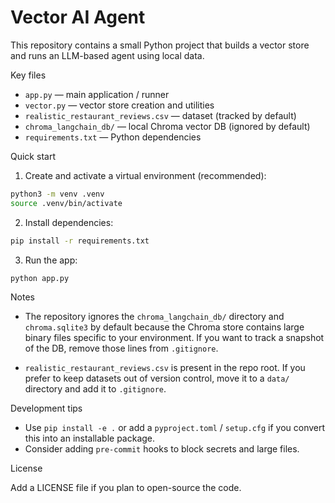 # Vector AI Agent

This repository contains a small Python project that builds a vector store and runs an LLM-based agent using local data.

Key files
- `app.py` — main application / runner
- `vector.py` — vector store creation and utilities
- `realistic_restaurant_reviews.csv` — dataset (tracked by default)
- `chroma_langchain_db/` — local Chroma vector DB (ignored by default)
- `requirements.txt` — Python dependencies

Quick start

1. Create and activate a virtual environment (recommended):

```bash
python3 -m venv .venv
source .venv/bin/activate
```

2. Install dependencies:

```bash
pip install -r requirements.txt
```

3. Run the app:

```bash
python app.py
```

Notes

- The repository ignores the `chroma_langchain_db/` directory and `chroma.sqlite3` by default because the Chroma store contains large binary files specific to your environment. If you want to track a snapshot of the DB, remove those lines from `.gitignore`.

- `realistic_restaurant_reviews.csv` is present in the repo root. If you prefer to keep datasets out of version control, move it to a `data/` directory and add it to `.gitignore`.

Development tips

- Use `pip install -e .` or add a `pyproject.toml` / `setup.cfg` if you convert this into an installable package.
- Consider adding `pre-commit` hooks to block secrets and large files.

License

Add a LICENSE file if you plan to open-source the code.
